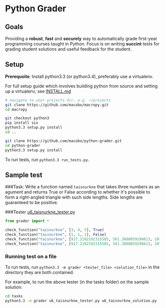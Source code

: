 Python Grader
=============

## Goals

Providing a **robust**, **fast** and **securely** way to automatically grade first-year 
programming courses taught in Python.
Focus is on writing **succint** tests for grading student solutions and useful feedback for the student. 

## Setup

**Prerequsite**: Install python3.3 (or python3.4), preferably use a virtualenv.

For full setup guide which involves building python from source and setting up a virtualenv, 
see [INSTALL.md](INSTALL.md)

```bash
# navigate to your projects dir, e.g. ~/projects
git clone https://github.com/macobo/macropy.git
cd macropy

git checkout python3
pip install six
python3.3 setup.py install
cd ..

git clone https://github.com/macobo/python-grader.git
cd python-grader
python3.3 setup.py install
```

To run tests, run `python3.3 run_tests.py`.



## Sample test

###Task:
Write a function named `taisnurkne` that takes three numbers as an agument and returns True or False 
according to whether it's possible to form a right-angled triangle with such side lengths. 
Side lengths are guaranteed to be positive.

###Tester [u6_taisnurkne_tester.py](tasks/u6_taisnurkne_tester.py)
```python
from grader import *

check_function("taisnurkne", [3, 4, 5], True)
check_function("taisnurkne", [1, 1, 1], False)
check_function("taisnurkne", [917.2102192315585, 561.3888059296613, 1075.3752729563455], True)
check_function("taisnurkne", [917.2102192315585, 561.3888059296613, 1075.2752729563455], False)
```

### Running test on a file
To run tests, run `python3.3 -m grader <tester_file> <solution_file>` in the directory they are both contained.

For example, to run the above tester (in the tasks folder) on the sample solution:
```bash
cd tasks
python3.3 -m grader u6_taisnurkne_tester.py u6_taisnurkne_solution.py
```

